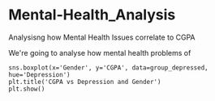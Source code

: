 # Mental-Health_Analysis

Analysisng how Mental Health Issues correlate to CGPA

We're going to analyse how mental health problems of 
```
sns.boxplot(x='Gender', y='CGPA', data=group_depressed, hue='Depression')
plt.title('CGPA vs Depression and Gender')
plt.show()
```
